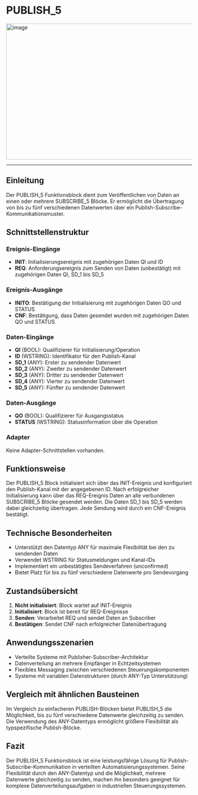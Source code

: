 # PUBLISH_5

<img width="1184" height="368" alt="image" src="https://github.com/user-attachments/assets/25597a0a-65c9-425b-8b73-46c3513d9ecc" />

* * * * * * * * * *

## Einleitung
Der PUBLISH_5 Funktionsblock dient zum Veröffentlichen von Daten an einen oder mehrere SUBSCRIBE_5 Blöcke. Er ermöglicht die Übertragung von bis zu fünf verschiedenen Datenwerten über ein Publish-Subscribe-Kommunikationsmuster.

## Schnittstellenstruktur

### **Ereignis-Eingänge**
- **INIT**: Initialisierungsereignis mit zugehörigen Daten QI und ID
- **REQ**: Anforderungsereignis zum Senden von Daten (unbestätigt) mit zugehörigen Daten QI, SD_1 bis SD_5

### **Ereignis-Ausgänge**
- **INITO**: Bestätigung der Initialisierung mit zugehörigen Daten QO und STATUS
- **CNF**: Bestätigung, dass Daten gesendet wurden mit zugehörigen Daten QO und STATUS

### **Daten-Eingänge**
- **QI** (BOOL): Qualifizierer für Initialisierung/Operation
- **ID** (WSTRING): Identifikator für den Publish-Kanal
- **SD_1** (ANY): Erster zu sendender Datenwert
- **SD_2** (ANY): Zweiter zu sendender Datenwert
- **SD_3** (ANY): Dritter zu sendender Datenwert
- **SD_4** (ANY): Vierter zu sendender Datenwert
- **SD_5** (ANY): Fünfter zu sendender Datenwert

### **Daten-Ausgänge**
- **QO** (BOOL): Qualifizierer für Ausgangsstatus
- **STATUS** (WSTRING): Statusinformation über die Operation

### **Adapter**
Keine Adapter-Schnittstellen vorhanden.

## Funktionsweise
Der PUBLISH_5 Block initialisiert sich über das INIT-Ereignis und konfiguriert den Publish-Kanal mit der angegebenen ID. Nach erfolgreicher Initialisierung kann über das REQ-Ereignis Daten an alle verbundenen SUBSCRIBE_5 Blöcke gesendet werden. Die Daten SD_1 bis SD_5 werden dabei gleichzeitig übertragen. Jede Sendung wird durch ein CNF-Ereignis bestätigt.

## Technische Besonderheiten
- Unterstützt den Datentyp ANY für maximale Flexibilität bei den zu sendenden Daten
- Verwendet WSTRING für Statusmeldungen und Kanal-IDs
- Implementiert ein unbestätigtes Sendeverfahren (unconfirmed)
- Bietet Platz für bis zu fünf verschiedene Datenwerte pro Sendevorgang

## Zustandsübersicht
1. **Nicht initialisiert**: Block wartet auf INIT-Ereignis
2. **Initialisiert**: Block ist bereit für REQ-Ereignisse
3. **Senden**: Verarbeitet REQ und sendet Daten an Subscriber
4. **Bestätigen**: Sendet CNF nach erfolgreicher Datenübertragung

## Anwendungsszenarien
- Verteilte Systeme mit Publisher-Subscriber-Architektur
- Datenverteilung an mehrere Empfänger in Echtzeitsystemen
- Flexibles Messaging zwischen verschiedenen Steuerungskomponenten
- Systeme mit variablen Datenstrukturen (durch ANY-Typ Unterstützung)

## Vergleich mit ähnlichen Bausteinen
Im Vergleich zu einfacheren PUBLISH-Blöcken bietet PUBLISH_5 die Möglichkeit, bis zu fünf verschiedene Datenwerte gleichzeitig zu senden. Die Verwendung des ANY-Datentyps ermöglicht größere Flexibilität als typspezifische Publish-Blöcke.

## Fazit
Der PUBLISH_5 Funktionsblock ist eine leistungsfähige Lösung für Publish-Subscribe-Kommunikation in verteilten Automatisierungssystemen. Seine Flexibilität durch den ANY-Datentyp und die Möglichkeit, mehrere Datenwerte gleichzeitig zu senden, machen ihn besonders geeignet für komplexe Datenverteilungsaufgaben in industriellen Steuerungssystemen.
